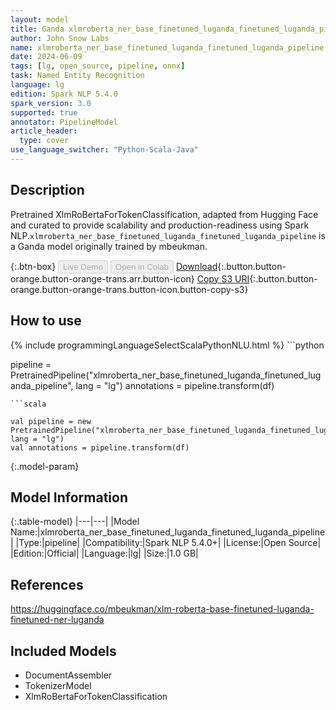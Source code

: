 ```yaml
---
layout: model
title: Ganda xlmroberta_ner_base_finetuned_luganda_finetuned_luganda_pipeline pipeline XlmRoBertaForTokenClassification from mbeukman
author: John Snow Labs
name: xlmroberta_ner_base_finetuned_luganda_finetuned_luganda_pipeline
date: 2024-06-09
tags: [lg, open_source, pipeline, onnx]
task: Named Entity Recognition
language: lg
edition: Spark NLP 5.4.0
spark_version: 3.0
supported: true
annotator: PipelineModel
article_header:
  type: cover
use_language_switcher: "Python-Scala-Java"
---
```


## Description

Pretrained XlmRoBertaForTokenClassification, adapted from Hugging Face and curated to provide scalability and production-readiness using Spark NLP.`xlmroberta_ner_base_finetuned_luganda_finetuned_luganda_pipeline` is a Ganda model originally trained by mbeukman.

{:.btn-box}
<button class="button button-orange" disabled>Live Demo</button>
<button class="button button-orange" disabled>Open in Colab</button>
[Download](https://s3.amazonaws.com/auxdata.johnsnowlabs.com/public/models/xlmroberta_ner_base_finetuned_luganda_finetuned_luganda_pipeline_lg_5.4.0_3.0_1717964695156.zip){:.button.button-orange.button-orange-trans.arr.button-icon}
[Copy S3 URI](s3://auxdata.johnsnowlabs.com/public/models/xlmroberta_ner_base_finetuned_luganda_finetuned_luganda_pipeline_lg_5.4.0_3.0_1717964695156.zip){:.button.button-orange.button-orange-trans.button-icon.button-copy-s3}

## How to use



<div class="tabs-box" markdown="1">
{% include programmingLanguageSelectScalaPythonNLU.html %}
```python

pipeline = PretrainedPipeline("xlmroberta_ner_base_finetuned_luganda_finetuned_luganda_pipeline", lang = "lg")
annotations =  pipeline.transform(df)   

```
```scala

val pipeline = new PretrainedPipeline("xlmroberta_ner_base_finetuned_luganda_finetuned_luganda_pipeline", lang = "lg")
val annotations = pipeline.transform(df)

```
</div>

{:.model-param}
## Model Information

{:.table-model}
|---|---|
|Model Name:|xlmroberta_ner_base_finetuned_luganda_finetuned_luganda_pipeline|
|Type:|pipeline|
|Compatibility:|Spark NLP 5.4.0+|
|License:|Open Source|
|Edition:|Official|
|Language:|lg|
|Size:|1.0 GB|

## References

https://huggingface.co/mbeukman/xlm-roberta-base-finetuned-luganda-finetuned-ner-luganda

## Included Models

- DocumentAssembler
- TokenizerModel
- XlmRoBertaForTokenClassification